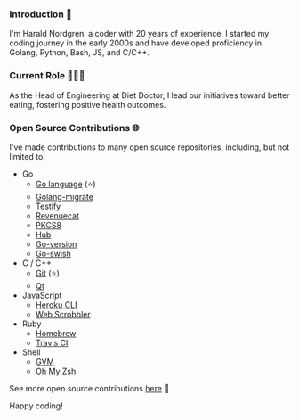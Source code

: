 ### Introduction 👋

I'm Harald Nordgren, a coder with 20 years of experience. I started my coding journey in the early 2000s and have developed proficiency in Golang, Python, Bash, JS, and C/C++.

### Current Role 👨🏼‍💻

As the Head of Engineering at Diet Doctor, I lead our initiatives toward better eating, fostering positive health outcomes.

### Open Source Contributions 🌐

I've made contributions to many open source repositories, including, but not limited to:

- Go
  - [Go language](https://github.com/golang/go/commits/master?author=HaraldNordgren) (⭐️)
  - [Golang-migrate](https://github.com/golang-migrate/migrate/commits/master?author=HaraldNordgren)
  - [Testify](https://github.com/stretchr/testify/commits/master?author=HaraldNordgren)
  - [Revenuecat](https://github.com/mhemmings/revenuecat/commits/master?author=HaraldNordgren)
  - [PKCS8](https://github.com/youmark/pkcs8/commits/master?author=HaraldNordgren)
  - [Hub](https://github.com/github/hub/commits/master?author=HaraldNordgren)
  - [Go-version](https://github.com/mcuadros/go-version/commits/master?author=HaraldNordgren)
  - [Go-swish](https://github.com/frozzare/go-swish/commits/master?author=HaraldNordgren)
- C / C++
  - [Git](https://github.com/git/git/commits/master?author=HaraldNordgren) (⭐️)
  - [Qt](https://github.com/qt/qtbase/commits/dev?author=HaraldNordgren)
- JavaScript
  - [Heroku CLI](https://github.com/heroku/heroku-apps/commits/master?author=HaraldNordgren)
  - [Web Scrobbler](https://github.com/web-scrobbler/web-scrobbler/commits/master?author=HaraldNordgren)
- Ruby
  - [Homebrew](https://github.com/Homebrew/brew/commits/master?author=HaraldNordgren)
  - [Travis CI](https://github.com/travis-ci/travis.rb/commits/master?author=HaraldNordgren)
- Shell
  - [GVM](https://github.com/moovweb/gvm/commits/master?author=HaraldNordgren)
  - [Oh My Zsh](https://github.com/ohmyzsh/ohmyzsh/commits/master?author=HaraldNordgren)

See more open source contributions [here](https://github.com/pulls?q=author%3AHaraldNordgren+sort%3Acreated-asc+is%3Apublic+is%3Apr+is%3Amerged+-user%3Adatateknik-lth+-user%3AHaraldNordgren+NOT+%22Bump+Go+versions%22+NOT+%22Bump+Travis+versions%22+) 🚀

Happy coding!

